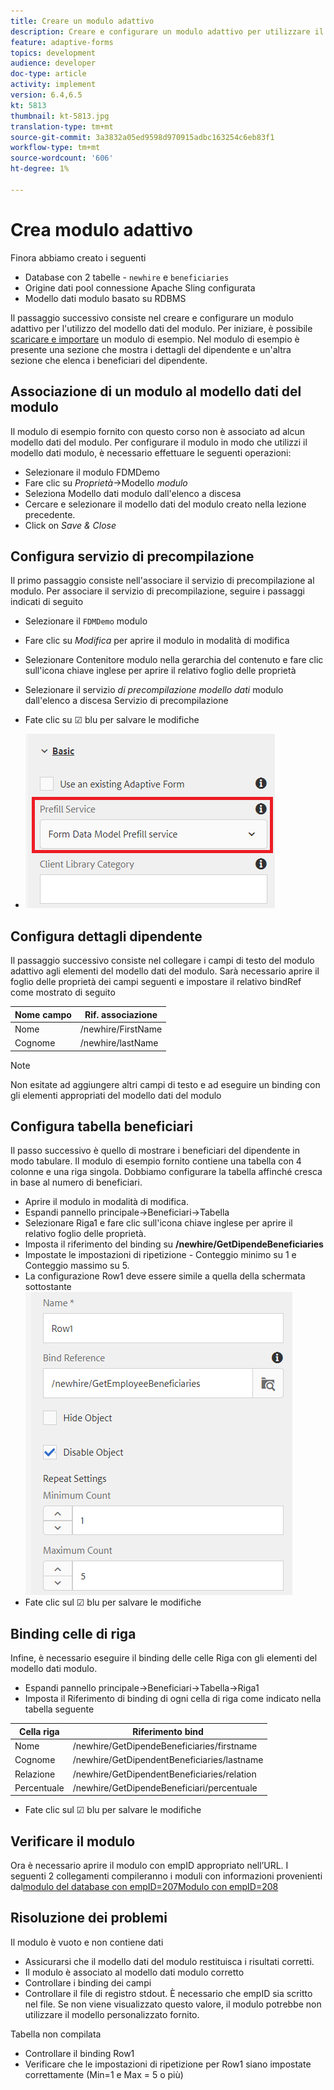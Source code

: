 ```yaml
---
title: Creare un modulo adattivo
description: Creare e configurare un modulo adattivo per utilizzare il servizio di precompilazione del modello dati del modulo
feature: adaptive-forms
topics: development
audience: developer
doc-type: article
activity: implement
version: 6.4,6.5
kt: 5813
thumbnail: kt-5813.jpg
translation-type: tm+mt
source-git-commit: 3a3832a05ed9598d970915adbc163254c6eb83f1
workflow-type: tm+mt
source-wordcount: '606'
ht-degree: 1%

---
```



# Crea modulo adattivo

Finora abbiamo creato i seguenti

* Database con 2 tabelle - `newhire` e `beneficiaries`
* Origine dati pool connessione Apache Sling configurata
* Modello dati modulo basato su RDBMS

Il passaggio successivo consiste nel creare e configurare un modulo adattivo per l&#39;utilizzo del modello dati del modulo.  Per iniziare, è possibile [scaricare e importare](assets/fdm-demo-af.zip) un modulo di esempio. Nel modulo di esempio è presente una sezione che mostra i dettagli del dipendente e un&#39;altra sezione che elenca i beneficiari del dipendente.

## Associazione di un modulo al modello dati del modulo

Il modulo di esempio fornito con questo corso non è associato ad alcun modello dati del modulo. Per configurare il modulo in modo che utilizzi il modello dati modulo, è necessario effettuare le seguenti operazioni:

* Selezionare il modulo FDMDemo
* Fare clic su _Proprietà_->Modello _modulo_
* Seleziona Modello dati modulo dall&#39;elenco a discesa
* Cercare e selezionare il modello dati del modulo creato nella lezione precedente.
* Click on _Save &amp; Close_

## Configura servizio di precompilazione

Il primo passaggio consiste nell&#39;associare il servizio di precompilazione al modulo. Per associare il servizio di precompilazione, seguire i passaggi indicati di seguito

* Selezionare il `FDMDemo` modulo
* Fare clic su _Modifica_ per aprire il modulo in modalità di modifica
* Selezionare Contenitore modulo nella gerarchia del contenuto e fare clic sull&#39;icona chiave inglese per aprire il relativo foglio delle proprietà
* Selezionare il servizio _di precompilazione modello dati_ modulo dall&#39;elenco a discesa Servizio di precompilazione
* Fate clic su ☑ blu per salvare le modifiche

* ![servizio di precompilazione](assets/fdm-prefill.png)

## Configura dettagli dipendente

Il passaggio successivo consiste nel collegare i campi di testo del modulo adattivo agli elementi del modello dati del modulo. Sarà necessario aprire il foglio delle proprietà dei campi seguenti e impostare il relativo bindRef come mostrato di seguito


| Nome campo | Rif. associazione |
|------------|--------------------|
| Nome | /newhire/FirstName |
| Cognome | /newhire/lastName |

>[!NOTE]
>
>Non esitate ad aggiungere altri campi di testo e ad eseguire un binding con gli elementi appropriati del modello dati del modulo

## Configura tabella beneficiari

Il passo successivo è quello di mostrare i beneficiari del dipendente in modo tabulare. Il modulo di esempio fornito contiene una tabella con 4 colonne e una riga singola. Dobbiamo configurare la tabella affinché cresca in base al numero di beneficiari.

* Aprire il modulo in modalità di modifica.
* Espandi pannello principale->Beneficiari->Tabella
* Selezionare Riga1 e fare clic sull&#39;icona chiave inglese per aprire il relativo foglio delle proprietà.
* Imposta il riferimento del binding su **/newhire/GetDipendeBeneficiaries**
* Impostate le impostazioni di ripetizione - Conteggio minimo su 1 e Conteggio massimo su 5.
* La configurazione Row1 deve essere simile a quella della schermata sottostante
   ![row-configure](assets/configure-row.PNG)
* Fate clic sul ☑ blu per salvare le modifiche

## Binding celle di riga

Infine, è necessario eseguire il binding delle celle Riga con gli elementi del modello dati modulo.

* Espandi pannello principale->Beneficiari->Tabella->Riga1
* Imposta il Riferimento di binding di ogni cella di riga come indicato nella tabella seguente

| Cella riga | Riferimento bind |
|------------|----------------------------------------------|
| Nome | /newhire/GetDipendeBeneficiaries/firstname |
| Cognome | /newhire/GetDipendentBeneficiaries/lastname |
| Relazione | /newhire/GetDipendentBeneficiaries/relation |
| Percentuale | /newhire/GetDipendeBeneficiari/percentuale |

* Fate clic sul ☑ blu per salvare le modifiche

## Verificare il modulo

Ora è necessario aprire il modulo con empID appropriato nell’URL. I seguenti 2 collegamenti compileranno i moduli con informazioni provenienti dal[modulo del database con empID=207](http://localhost:4502/content/dam/formsanddocuments/fdmdemo/jcr:content?wcmmode=disabled&amp;empID=207)[Modulo con empID=208](http://localhost:4502/content/dam/formsanddocuments/fdmdemo/jcr:content?wcmmode=disabled&amp;empID=208)

## Risoluzione dei problemi

Il modulo è vuoto e non contiene dati

* Assicurarsi che il modello dati del modulo restituisca i risultati corretti.
* Il modulo è associato al modello dati modulo corretto
* Controllare i binding dei campi
* Controllare il file di registro stdout. È necessario che empID sia scritto nel file. Se non viene visualizzato questo valore, il modulo potrebbe non utilizzare il modello personalizzato fornito.

Tabella non compilata

* Controllare il binding Row1
* Verificare che le impostazioni di ripetizione per Row1 siano impostate correttamente (Min=1 e Max = 5 o più)

